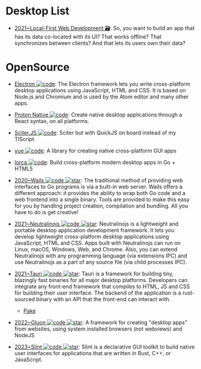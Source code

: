# Desktop List

- [2021~Local-First Web Development 🗃️](https://localfirstweb.dev/): So, you want to build an app that has its data co-located with its UI? That works offline? That synchronizes between clients? And that lets its users own their data?

# OpenSource

- [Electron ![code](https://ng-tech.icu/assets/code.svg)](https://github.com/electron/electron): The Electron framework lets you write cross-platform desktop applications using JavaScript, HTML and CSS. It is based on Node.js and Chromium and is used by the Atom editor and many other apps.

- [Proton Native ![code](https://ng-tech.icu/assets/code.svg)](https://proton-native.js.org/#/): Create native desktop applications through a React syntax, on all platforms.

- [Sciter.JS ![code](https://ng-tech.icu/assets/code.svg)](https://github.com/c-smile/sciter-js-sdk): Sciter but with QuickJS on board instead of my TIScript

- [yue ![code](https://ng-tech.icu/assets/code.svg)](https://github.com/yue/yue): A library for creating native cross-platform GUI apps

- [lorca ![code](https://ng-tech.icu/assets/code.svg)](https://github.com/zserge/lorca): Build cross-platform modern desktop apps in Go + HTML5

- [2020~Wails ![code](https://ng-tech.icu/assets/code.svg) ![star](https://img.shields.io/github/stars/wailsapp/wails)](https://github.com/wailsapp/wails): The traditional method of providing web interfaces to Go programs is via a built-in web server. Wails offers a different approach: it provides the ability to wrap both Go code and a web frontend into a single binary. Tools are provided to make this easy for you by handling project creation, compilation and bundling. All you have to do is get creative!

- [2021~Neutralinojs ![code](https://ng-tech.icu/assets/code.svg) ![star](https://img.shields.io/github/stars/neutralinojs/neutralinojs)](https://github.com/neutralinojs/neutralinojs): Neutralinojs is a lightweight and portable desktop application development framework. It lets you develop lightweight cross-platform desktop applications using JavaScript, HTML and CSS. Apps built with Neutralinojs can run on Linux, macOS, Windows, Web, and Chrome. Also, you can extend Neutralinojs with any programming language (via extensions IPC) and use Neutralinojs as a part of any source file (via child processes IPC).

- [2021~Tauri ![code](https://ng-tech.icu/assets/code.svg) ![star](https://img.shields.io/github/stars/tauri-apps/tauri)](https://github.com/tauri-apps/tauri): Tauri is a framework for building tiny, blazingly fast binaries for all major desktop platforms. Developers can integrate any front-end framework that compiles to HTML, JS and CSS for building their user interface. The backend of the application is a rust-sourced binary with an API that the front-end can interact with.

  - [Pake](https://github.com/tw93/Pake)

- [2022~Gluon ![code](https://ng-tech.icu/assets/code.svg) ![star](https://img.shields.io/github/stars/gluon-framework/gluon)](https://github.com/gluon-framework/gluon): A framework for creating "desktop apps" from websites, using system installed browsers (not webviews) and NodeJS

- [2023~Slint ![code](https://ng-tech.icu/assets/code.svg) ![star](https://img.shields.io/github/stars/slint-ui/slint)](https://github.com/slint-ui/slint): Slint is a declarative GUI toolkit to build native user interfaces for applications that are written in Rust, C++, or JavaScript.
